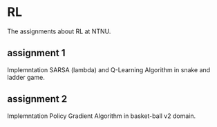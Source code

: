 # RL
 The assignments about RL at NTNU.
## assignment 1
 Implemntation SARSA (lambda) and Q-Learning Algorithm in snake and ladder game.
## assignment 2
 Implemntation Policy Gradient Algorithm in basket-ball v2 domain.
